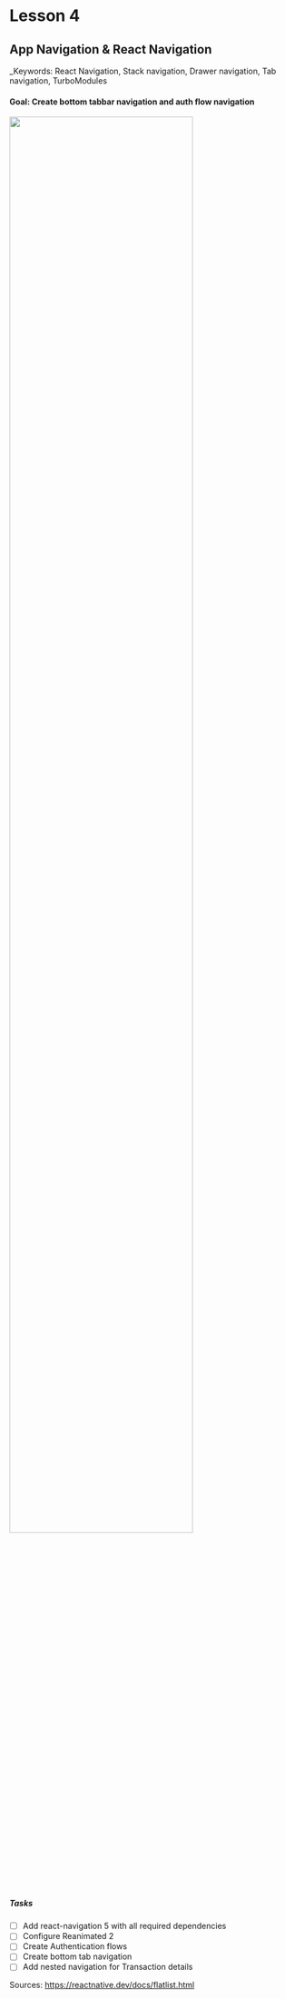 # Lesson 4

## App Navigation & React Navigation

\_Keywords: React Navigation, Stack navigation, Drawer navigation, Tab navigation, TurboModules

#### Goal: Create bottom tabbar navigation and auth flow navigation

<img src="https://i.imgur.com/wVPFsQL.png " height=80%>

##### Tasks

- [ ] Add react-navigation 5 with all required dependencies
- [ ] Configure Reanimated 2
- [ ] Create Authentication flows
- [ ] Create bottom tab navigation
- [ ] Add nested navigation for Transaction details

Sources: https://reactnative.dev/docs/flatlist.html
